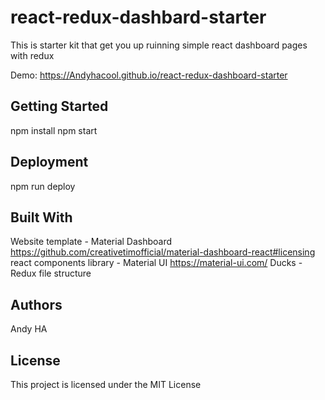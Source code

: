 react-redux-dashbard-starter
=====================
This is starter kit that get you up ruinning simple react dashboard pages with redux

Demo: https://Andyhacool.github.io/react-redux-dashboard-starter

## Getting Started
npm install
npm start

## Deployment

npm run deploy

## Built With
Website template - Material Dashboard https://github.com/creativetimofficial/material-dashboard-react#licensing 
react components library - Material UI https://material-ui.com/ 
Ducks - Redux file structure

## Authors
Andy HA

## License
This project is licensed under the MIT License 
